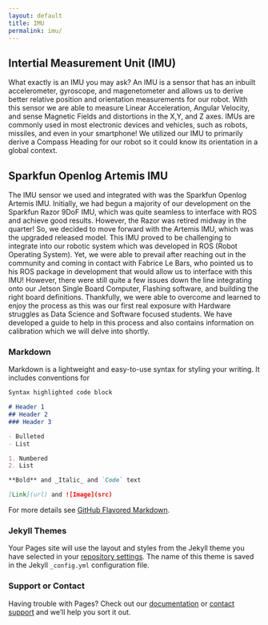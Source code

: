 ```yaml
---
layout: default
title: IMU
permalink: imu/
---
```


## Intertial Measurement Unit (IMU)
What exactly is an IMU you may ask? An IMU is a sensor that has an inbuilt accelerometer, gyroscope, and magenetometer and allows us to derive better relative position and orientation measurements for our robot. With this sensor we are able to measure Linear Acceleration, Angular Velocity, and sense Magnetic Fields and distortions in the X,Y, and Z axes. IMUs are commonly used in most electronic devices and vehicles, such as robots, missiles, and even in your smartphone! We utilized our IMU to primarily derive a Compass Heading for our robot so it could know its orientation in a global context. 

## Sparkfun Openlog Artemis IMU 

The IMU sensor we used and integrated with was the Sparkfun Openlog Artemis IMU. Initially, we had begun a majority of our development on the Sparkfun Razor 9DoF IMU, which was quite seamless to interface with ROS and achieve good results. However, the Razor was retired midway in the quarter! So, we decided to move forward with the Artemis IMU, which was the upgraded released model. This IMU proved to be challenging to integrate into our robotic system which was developed in ROS (Robot Operating System). Yet, we were able to prevail after reaching out in the community and coming in contact with Fabrice Le Bars, who pointed us to his ROS package in development that would allow us to interface with this IMU! However, there were still quite a few issues down the line integrating onto our Jetson Single Board Computer, Flashing software, and building the right board definitions. Thankfully, we were able to overcome and learned to enjoy the process as this was our first real exposure with Hardware struggles as Data Science and Software focused students. We have developed a guide to help in this process and also contains information on calibration which we will delve into shortly.


### Markdown

Markdown is a lightweight and easy-to-use syntax for styling your writing. It includes conventions for

```markdown
Syntax highlighted code block

# Header 1
## Header 2
### Header 3

- Bulleted
- List

1. Numbered
2. List

**Bold** and _Italic_ and `Code` text

[Link](url) and ![Image](src)
```

For more details see [GitHub Flavored Markdown](https://guides.github.com/features/mastering-markdown/).

### Jekyll Themes

Your Pages site will use the layout and styles from the Jekyll theme you have selected in your [repository settings](https://github.com/SallyPoon/autonomousvehicles.github.io/settings). The name of this theme is saved in the Jekyll `_config.yml` configuration file.

### Support or Contact

Having trouble with Pages? Check out our [documentation](https://docs.github.com/categories/github-pages-basics/) or [contact support](https://support.github.com/contact) and we’ll help you sort it out.
